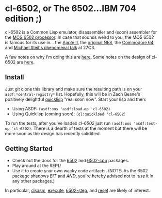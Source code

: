 # cl-6502, or The 6502...IBM 704 edition ;)

cl-6502 is a Common Lisp emulator, disassembler and (soon) assembler for the
[MOS 6502 processor](http://en.wikipedia.org/wiki/MOS_Technology_6502).
In case that sounds weird to you, the MOS 6502 is famous for its use in...
the [Apple II](http://en.wikipedia.org/wiki/Apple_II_series),
the [original NES](http://en.wikipedia.org/wiki/Nintendo_Entertainment_System),
the [Commodore 64](http://en.wikipedia.org/wiki/Commodore_64),
and [Michael Steil's phenomenal talk](http://media.ccc.de/browse/congress/2010/27c3-4159-en-reverse_engineering_mos_6502.html) at 27C3.

A few notes on why I'm doing this are [here](http://redlinernotes.com/blog/?p=1421). Some notes on the design of cl-6502 are [here](http://redlinernotes.com/blog/?p=1428).

## Install
Just git clone this library and make sure the resulting path is on your ```asdf:*central-registry*``` list. Hopefully, this will be in Zach Beane's positively delightful [quicklisp](http://quicklisp.org/) "real soon now". Start your lisp and then:

* Using ASDF: ```(asdf:oos 'asdf:load-op 'cl-6502)```
* Using Quicklisp (coming soon): ```(ql:quickload 'cl-6502)```

To run the tests, after you've loaded *cl-6502* just run ```(asdf:oos 'asdf:test-op 'cl-6502)```. There is a dearth of tests at the moment but there will be more soon as the design has recently solidified.

## Getting Started
* Check out the docs for the [6502](http://redlinernotes.com/docs/6502.html) and [6502-cpu](http://redlinernotes.com/docs/6502-cpu.html) packages.
* Play around at the REPL!
* Use it to create your own wacky code artifacts. (NOTE: As the 6502 package shadows *BIT* and *AND*, you're hereby advised not to *:use* it in any other packages.)

In particular, [disasm](http://redlinernotes.com/docs/6502-cpu.html#disasm_func), [execute](http://redlinernotes.com/docs/6502.html#execute_func), [6502-step](http://redlinernotes.com/docs/6502.html#6502-step_func), and [reset](http://redlinernotes.com/docs/6502-cpu.html#reset_func) are likely of interest.
